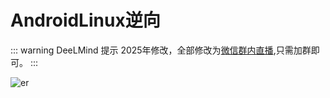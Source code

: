 # AndroidLinux逆向

::: warning DeeLMind 提示
2025年修改，全部修改为[微信群内直播](../group.md),只需加群即可。
:::

<DocsAD/>

![er](/imgs/class/android_linux.png)